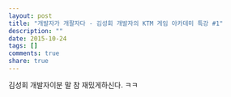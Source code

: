 ```yaml
---
layout: post
title: "개발자가 개팔자다 - 김성회 개발자의 KTM 게임 아카데미 특강 #1"
description: ""
date: 2015-10-24
tags: []
comments: true
share: true
---
```


  

김성회 개발자이분 말 참 재밌게하신다. ㅋㅋ

  

  

